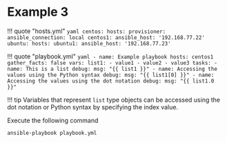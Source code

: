 # Example 3

!!! quote "hosts.yml"
    ```yaml
    centos:
      hosts:
        provisioner:
          ansible_connection: local
        centos1:
          ansible_host: '192.168.77.22'
    ubuntu:
      hosts:
        ubuntu1:
          ansible_host: '192.168.77.23'
    ```

!!! quote "playbook.yml"
    ```yaml
    - name: Example playbook
      hosts: centos1
      gather_facts: false
      vars:
        list1:
          - value1
          - value2
          - value3
      tasks:
        - name: This is a list
          debug:
            msg: "{{ list1 }}"
        - name: Accessing the values using the Python syntax
          debug:
            msg: "{{ list1[0] }}"
        - name: Accessing the values using the dot notation
          debug:
            msg: "{{ list1.0 }}"
    ```

!!! tip
    Variables that represent `list` type objects can be accessed using the dot notation or Python syntax by specifying the index value.

Execute the following command
```
ansible-playbook playbook.yml
```
